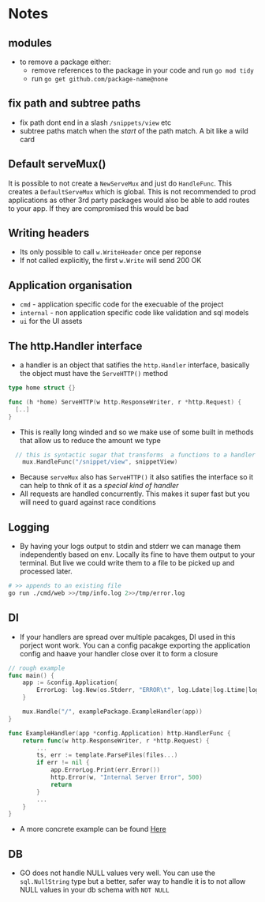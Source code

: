 # Notes

## modules

- to remove a package either:
  - remove references to the package in your code and run `go mod tidy`
  - run `go get github.com/package-name@none`

## **fix path** and **subtree paths**

- fix path dont end in a slash `/snippets/view` etc
- subtree paths match when the _start_ of the path match. A bit like a wild card

## Default serveMux()

It is possible to not create a `NewServeMux` and just do `HandleFunc`. This creates a `DefaultServeMux` which is global. This is not recommended to prod applications as other 3rd party packages would also be able to add routes to your app. If they are compromised this would be bad

## Writing headers

- Its only possible to call `w.WriteHeader` once per reponse
- If not called explicitly, the first `w.Write` will send 200 OK

## Application organisation

- `cmd` - application specific code for the execuable of the project
- `internal` - non application specific code like validation and sql models
- `ui` for the UI assets

## The http.Handler interface

- a handler is an object that satifies the `http.Handler` interface, basically the object must have the `ServeHTTP()` method

```go
type home struct {}

func (h *home) ServeHTTP(w http.ResponseWriter, r *http.Request) {
  [..]
}
```

- This is really long winded and so we make use of some built in methods that allow us to reduce the amount we type

```go
  // this is syntactic sugar that transforms  a functions to a handler
	mux.HandleFunc("/snippet/view", snippetView)
```

- Because `serveMux` also has `ServeHTTP()` it also satifies the interface so it can help to thnk of it as a _special kind of handler_
- All requests are handled concurrently. This makes it super fast but you will need to guard against race conditions

## Logging

- By having your logs output to stdin and stderr we can manage them independently based on env. Locally its fine to have them output to your terminal. But live we could write them to a file to be picked up and processed later.

```bash
# >> appends to an existing file
go run ./cmd/web >>/tmp/info.log 2>>/tmp/error.log
```

## DI

- If your handlers are spread over multiple pacakges, DI used in this porject wont work. You can a config pacakge exporting the application config and haave your handler close over it to form a closure

```go
// rough example
func main() {
    app := &config.Application{
        ErrorLog: log.New(os.Stderr, "ERROR\t", log.Ldate|log.Ltime|log.Lshortfile)
    }

    mux.Handle("/", examplePackage.ExampleHandler(app))
}

func ExampleHandler(app *config.Application) http.HandlerFunc {
    return func(w http.ResponseWriter, r *http.Request) {
        ...
        ts, err := template.ParseFiles(files...)
        if err != nil {
            app.ErrorLog.Print(err.Error())
            http.Error(w, "Internal Server Error", 500)
            return
        }
        ...
    }
}
```

- A more concrete example can be found [Here](https://gist.github.com/alexedwards/5cd712192b4831058b21)

## DB

- GO does not handle NULL values very well. You can use the `sql.NullString` type but a better, safer way to handle it is to not allow NULL values in your db schema with `NOT NULL`
